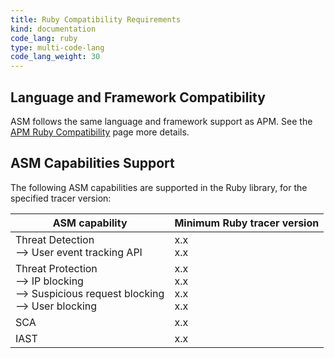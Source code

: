 ```yaml
---
title: Ruby Compatibility Requirements 
kind: documentation
code_lang: ruby
type: multi-code-lang
code_lang_weight: 30
---
```


## Language and Framework Compatibility

ASM follows the same language and framework support as APM. See the [APM Ruby Compatibility][1] page more details. 

## ASM Capabilities Support

The following ASM capabilities are supported in the Ruby library, for the specified tracer version:

| ASM capability                   | Minimum Ruby tracer version |
| -------------------------------- | ----------------------------|
| Threat Detection <br/> --> User event tracking API  | x.x <br/>x.x   |
| Threat Protection <br/> --> IP blocking <br/> --> Suspicious request blocking <br> --> User blocking   | x.x<br/>x.x<br/>x.x<br/>x.x     |
| SCA   | x.x      |
| IAST    | x.x    |


[1]: /tracing/trace_collection/compatibility/ruby/
